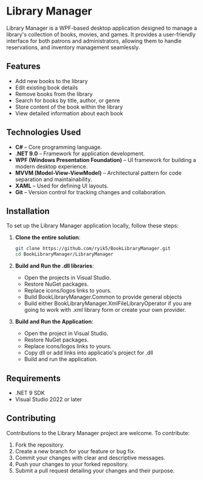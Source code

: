 # Library Manager

Library Manager is a WPF-based desktop application designed to manage a library's collection of books, movies, and games. It provides a user-friendly interface for both patrons and administrators, allowing them to handle reservations, and inventory management seamlessly.

## Features

- Add new books to the library
- Edit existing book details
- Remove books from the library
- Search for books by title, author, or genre
- Store content of the book within the library
- View detailed information about each book

## Technologies Used

- **C#** – Core programming language.
- **.NET 9.0** – Framework for application development.
- **WPF (Windows Presentation Foundation)** – UI framework for building a modern desktop experience.
- **MVVM (Model-View-ViewModel)** – Architectural pattern for code separation and maintainability.
- **XAML** – Used for defining UI layouts.
- **Git** – Version control for tracking changes and collaboration.

## Installation

To set up the Library Manager application locally, follow these steps:

1. **Clone the entire solution**:
   ```bash
   git clone https://github.com/ryik5/BookLibraryManager.git
   cd BookLibraryManager/LibraryManager
   ```

2. **Build and Run the .dll libraries**:
   - Open the projects in Visual Studio.
   - Restore NuGet packages.
   - Replace icons/logos links to yours.
   - Build BookLibraryManager.Common to provide general objects
   - Build either BookLibraryManager.XmlFileLibraryOperator if you are going to work with .xml library form or create your own provider.
     
3. **Build and Run the Application**:
   - Open the project in Visual Studio.
   - Restore NuGet packages.
   - Replace icons/logos links to yours.
   - Copy dll or add links into applicatio's project for .dll
   - Build and run the application.

## Requirements

- .NET 9 SDK
- Visual Studio 2022 or later

## Contributing

Contributions to the Library Manager project are welcome. To contribute:

1. Fork the repository.
2. Create a new branch for your feature or bug fix.
3. Commit your changes with clear and descriptive messages.
4. Push your changes to your forked repository.
5. Submit a pull request detailing your changes and their purpose.
